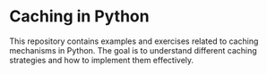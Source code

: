 # Caching in Python

This repository contains examples and exercises related to caching mechanisms in Python. The goal is to understand different caching strategies and how to implement them effectively.

